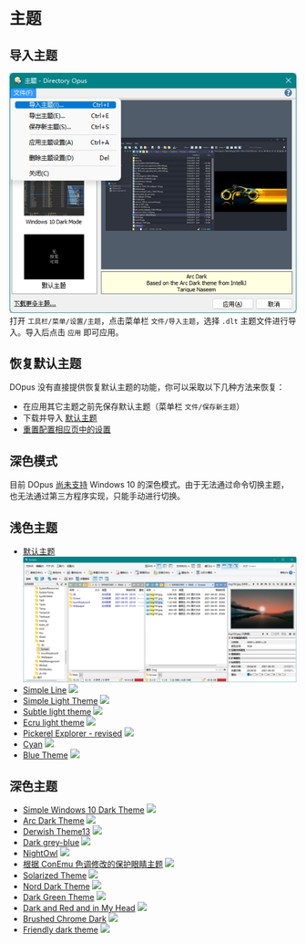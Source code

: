 # 主题
## 导入主题
![](images/主题.png)  
打开 `工具栏/菜单/设置/主题`，点击菜单栏 `文件/导入主题`，选择 `.dlt` 主题文件进行导入。导入后点击 `应用` 即可应用。

## 恢复默认主题
DOpus 没有直接提供恢复默认主题的功能，你可以采取以下几种方法来恢复：
- 在应用其它主题之前先保存默认主题（菜单栏 `文件/保存新主题`）
- 下载并导入 [默认主题](默认主题%20简体中文%20v12.23.dlt)
- [重置配置相应页中的设置](https://resource.dopus.com/t/plain-default-theme/1169)

## 深色模式
目前 DOpus [尚未支持](https://resource.dopus.com/t/respect-windows-system-light-dark-mode-switch-theme/36305) Windows 10 的深色模式。由于无法通过命令切换主题，也无法通过第三方程序实现，只能手动进行切换。

## 浅色主题
- [默认主题](默认主题%20简体中文%20v12.23.dlt)
![](images/默认主题.png)
- [Simple Line](https://resource.dopus.com/t/simple-line-light-style/31652)
![](https://resource.dopus.com/uploads/default/original/3X/a/9/a97eb7fbeeb84184eb1a7d8ca788a0244b2415fb.png)
- [Simple Light Theme](https://resource.dopus.com/t/simple-light-theme/26537)
![](https://resource.dopus.com/uploads/default/original/3X/2/1/21f950bcba04d58150411ed8bd05f696005e327e.png)
- [Subtle light theme](https://resource.dopus.com/t/subtle-light-theme/40189)
![](https://resource.dopus.com/uploads/default/original/3X/2/c/2cfa506ecca871dca89f33c49dd1bfd5613ff50b.jpeg)
- [Ecru light theme](https://resource.dopus.com/t/ecru-light-theme-one-of-very-few-here/40604)
![](https://resource.dopus.com/uploads/default/original/3X/a/f/af6ff701797dd06043f86480b082f051f63c2e13.jpeg)
- [Pickerel Explorer - revised](https://resource.dopus.com/t/pickerel-explorer-revised/40263)
![](https://resource.dopus.com/uploads/default/original/3X/3/2/329502b9519ef6fe7ead4d04a3469b7cdc2951c0.png)
- [Cyan](https://resource.dopus.com/t/cyan-only-color-and-font/29101)
![](https://resource.dopus.com/uploads/default/original/3X/9/3/93cc3ba907cba02633789f9a370176ab3507c628.png)
- [Blue Theme](https://resource.dopus.com/t/blue-theme/40591)
![](https://resource.dopus.com/uploads/default/original/3X/e/6/e6069a3954a35fbeda868df1f44bf2c0f5cf709f.jpeg)

## 深色主题
- [Simple Windows 10 Dark Theme](https://resource.dopus.com/t/simple-windows-10-dark-theme/30055)
![](https://resource.dopus.com/uploads/default/original/3X/c/0/c00f106a549d8bcda2efdc0f4ca35b347762c58f.png)
- [Arc Dark Theme](https://resource.dopus.com/t/arc-dark-theme/35284)
![](https://resource.dopus.com/uploads/default/original/3X/4/e/4e6dda333335609ff1ecc250f705e0ef45767760.png)
- [Derwish Theme13](https://resource.dopus.com/t/derwish-theme13/33161)
![](https://resource.dopus.com/uploads/default/original/3X/7/2/72f22b14c8d45f391adfb64fb3a381f0e1f14ca3.jpeg)
- [Dark grey-blue](https://resource.dopus.com/t/dopus12-3-3-dark-grey-blue/24600)
![](https://resource.dopus.com/uploads/default/original/2X/3/3742e908db4601b49d37ec0ac845800449fb5a1a.jpg)
- [NightOwl](https://resource.dopus.com/t/dopusnightowl-theme-based-on-the-vscode-theme-nightowl/34236)
![](https://resource.dopus.com/uploads/default/original/3X/f/6/f60398d97101c503e8f92808cc24b9ec62751f28.png)
- [根据 ConEmu 色调修改的保护眼睛主题](https://resource.dopus.com/t/conemu/40833)
![](https://resource.dopus.com/uploads/default/original/3X/9/3/93ec4d9e3f4f4bc13a4501f74bd1b89b5289eafc.png)
- [Solarized Theme](https://resource.dopus.com/t/solarized-theme/36479)
![](https://resource.dopus.com/uploads/default/original/3X/0/a/0a0bf755682c3f6f91d258bff6891bf5f8bcc456.png)
- [Nord Dark Theme](https://resource.dopus.com/t/nord-dark-theme/26921)
![](https://resource.dopus.com/uploads/default/original/3X/1/0/10b8f3ec061614564ed56bc4ce13de732b029a73.png)
- [Dark Green Theme](https://resource.dopus.com/t/dark-green-theme/30395)
![](https://resource.dopus.com/uploads/default/original/3X/1/1/11d7bcc3d210f210e2c9f7e67399a1b09caf484d.png)
- [Dark and Red and in My Head](https://resource.dopus.com/t/dark-and-red-and-in-my-head-theme/34520)
![](https://resource.dopus.com/uploads/default/original/3X/9/2/9234a4346a711dc30c4ebd7963fa35ca4550a580.jpeg)
- [Brushed Chrome Dark](https://resource.dopus.com/t/do12-brushed-chrome-dark/24074)
![](https://resource.dopus.com/uploads/default/original/3X/3/3/335a20728d2f06c6d760751fe2a77d2190fe5074.jpg)
- [Friendly dark theme](https://resource.dopus.com/t/friendly-dark-theme/27630)
![](https://resource.dopus.com/uploads/default/original/3X/f/6/f6254042c3943f0e761ec34bed76d9b940395361.png)